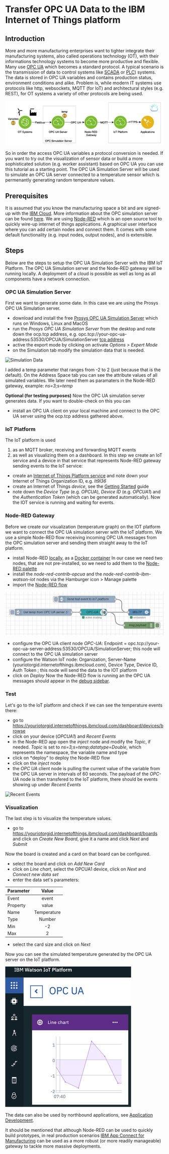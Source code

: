 # Transfer OPC UA Data to the IBM Internet of Things platform
## Introduction
More and more manufacturing enterprises want to tighter integrate their manufacturing systems, also called operations technology (OT), with their informations technology systems to become more productive and flexible.  Many use [OPC UA](https://en.wikipedia.org/wiki/OPC_Unified_Architecture) which becomes a standard protocol.
A typical scenario is the transmission of data to control systems like [SCADA](https://en.wikipedia.org/wiki/SCADA) or [PLC](https://en.wikipedia.org/wiki/Programmable_logic_controller)) systems. The data is stored in OPC UA variables and contains production status, environment conditions and alike. Problem is, while modern IT systems use protocols like http, websockets, MQTT (for IoT) and architectural styles (e.g. REST), for OT systems a variety of other protocols are being used.

![Data flow](OpcuaToIotp2.jpg)

So in order the access OPC UA variables a protocol conversion is needed.  If you want to try out the visualization of sensor data or build a more sophisticated solution (e.g. worker assistant) based on OPC UA you can use this tutorial as a starting point. The OPC UA Simulation Server will be used to simulate an OPC UA server connected to a temperature sensor which is permenantly generating random temperature values.   

## Prerequisites
It is assumed that you know the manufacturing space a bit and are signed-up with the [IBM Cloud](https://cloud.ibm.com/registration). More information about the OPC simulation server can be found [here](https://downloads.prosysopc.com/opcua/apps/JavaServer/dist/4.0.2-108/Prosys_OPC_UA_Simulation_Server_UserManual.pdf). We are using [Node-RED](https://nodered.org/docs/) which is an open source tool to quickly wire-up internet of things applications. A graphical user interface where you can add certain nodes and connect them. It comes with some default functionality (e.g. input nodes, output nodes), and is extensible. 

## Steps
Below are the steps to setup the OPC UA Simulation Server with the IBM IoT Platform. The OPC UA Simulation server and the Node-RED gateway will be running locally. A deployment of a cloud is possible as well as long as all components have a network connection.

### OPC UA Simulation Server 
First we want to generate some date. In this case we are using the Prosys OPC UA Simulation server.
* download and install the free [Prosys OPC UA Simulation Server](https://www.prosysopc.com/products/opc-ua-simulation-server/) which runs on Windows, Linux and MacOS
* run the *Prosys OPC UA Simulation Server* from the desktop and note down the ocp.tcp address, e.g. opc.tcp://your-opc-ua-address:53530/OPCUA/SimulationServer
[tcp address](prosys1.jpg)
* active the export mode by clicking on activate *Options > Expert Mode*
* on the Simulation tab modify the simulation data that is needed.

![Simulation Data](./prosys.jpg)

I added a temp parameter that ranges from -2 to 2 (just because that is the default). On the Address Space tab you can see the attribute values of all simulated variables. We later need them as paramaters in the Node-RED gateway, example: *ns=3;s=temp* 

**Optional (for testing purposes)** 
Now the OPC UA simulation server generates data. If you want to double-check on this you can 
* install an OPC UA client on your local machine and connect to the OPC UA server using the ocp.tcp address gathered above.

### IoT Platform
The IoT platform is used 
1. as an MQTT broker, receiving and forwarding MQTT events 
2. as well as visualizing them on a dashboard. 
In this step we create an IoT service and a device in that service that represents Node-RED gateway sending events to the IoT service:
* create an [Internet of Things Platform service](https://cloud.ibm.com/catalog/services/internet-of-things-platform) and note down your Internet of Things Organization ID, e.g. *lt9l36*
* create an Internet of Things *device*, see the [Getting Started](https://cloud.ibm.com/docs/services/IoT?topic=iot-platform-getting-started) guide
* note down the *Device Type* (e.g. *OPCUA*), *Device ID* (e.g. *OPCUA1*) and the *Authentication Token* (which can be generated automatically).
Now the IOT service is running and waiting for events.

### Node-RED Gateway
Before we create our visualization (temperature graph) on the IOT platform we want to connect the OPC UA simulation server with the IoT platform. We use a simple Node-RED flow receiving incoming OPC UA messages from the OPC simulation server and sending them straight away to the IoT platform. 

* install Node-RED [locally](https://nodered.org/docs/getting-started/local), as a [Docker container](https://nodered.org/docs/getting-started/docker) 
 In our case we need two nodes, that are not pre-installed, so we need to add them to the [Node-RED palette](https://nodered.org/docs/user-guide/editor/palette/)
* install the *node-red-contrib-opcua* and the *node-red-contrib-ibm-watson-iot* nodes via the Hamburger icon > Manage palette
* import the [Node-RED flow](./node-red-flow) 

![Node-RED Flow](noderedflow.jpg)
* configure the OPC UA client node *OPC-UA*: Endpoint = opc.tcp://your-opc-ua-server-address:53530/OPCUA/SimulationServer; this node will connect to the OPC UA simulation server
* configure the Watson IoT node: Organization, Server-Name (youriotorgid.internetofthings.ibmcloud.com), Device Type, Device ID, Auth Token ; this node will send the data to the IOT platform
* click on *Deploy*
Now the Node-RED flow is running an the OPC UA messages should appear in the [debug sidebar](https://nodered.org/docs/user-guide/editor/sidebar/debug).

### Test
Let's go to the IoT platform and check if we can see the temperature events there:
* go to https://youriotorgid.internetofthings.ibmcloud.com/dashboard/devices/browse
* click on your device (*OPCUA1*) and *Recent Events*
* in the Node-RED app open the *inject* node and modify the *Topic*, if needed. *Topic* is set to *ns=3;s=temp;datatype=Double*, which represents the namespace, the variable name and type
* click on *deploy" to deploy the Node-RED flow
* click on the *inject* node
* the *OPC UA* client node is pulling the current value of the variable from the OPC UA server in intervals of 60 seconds.  The payload of the *OPC-UA* node is then transfered to the IoT platform, there should be events showing up under *Recent Events*

![Recent Events](recentevents.jpg)

### Visualization
The last step is to visualize the temperature values.
* go to https://youriotorgid.internetofthings.ibmcloud.com/dashboard/boards and click on *Create New Board*, give it a name and click *Next* and *Submit*

Now the board is created and a card on that board can be configured.
* select the board and click on *Add New Card* 
* click on *Line chart*, select the OPCUA1 device, click on *Next* and *Connect new data set*
* enter the data set's parameters:

| Parameter     | Value       | 
| ------------- |:-----------:| 
| Event         | event       | 
| Property      | value       | 
| Name          | Temperature | 
| Type          | Number      | 
| Min           | -2          | 
| Max           | 2           | 
 
* select the card size and click on *Next*

Now you can see the simulated temperature generated by the OPC UA server on the IoT platform.

![Card](card.jpg)

The data can also be used by northbound applications, see [Application Development](https://www.ibm.com/support/knowledgecenter/SSQP8H/iot/platform/applications/app_dev_index.html).

It should be mentioned that although Node-RED can be used to quickly build prototypes, in real production scenarios [IBM App Connect for Manufacturing](https://developer.ibm.com/integration/blog/2019/06/21/ibm-app-connect-for-manufacturing-2-0-is-now-available) can be used as a more robust (or more readily manageable) gateway to tackle more massive deployments.
